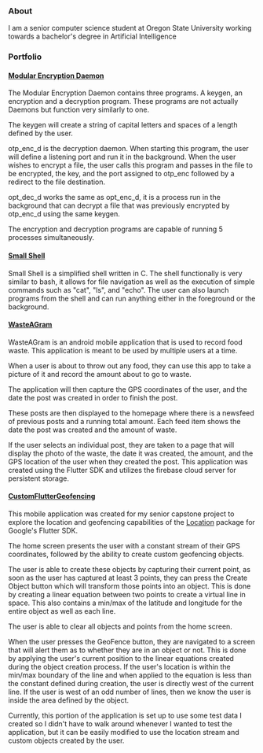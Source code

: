
<h3>About</h3> 

<p>I am a senior computer science student at Oregon State University working towards a bachelor's degree in Artificial Intelligence</p>    

<h3>Portfolio</h3>

<h4><a href="https://github.com/hchrist2010/ModularEncryptionDaemon">Modular Encryption Daemon</a></h4>

<p>The Modular Encryption Daemon contains three programs. A keygen, an encryption and a decryption program. These programs are not actually Daemons but function very similarly to one.</p>

<p>The keygen will create a string of capital letters and spaces of a length defined by the user.</p>

<p>otp_enc_d is the decryption daemon. When starting this program, the user will define a listening port and run it in the background. When the user wishes to encrypt a file, the user calls this program and passes in the file to be encrypted, the key, and the port assigned to otp_enc followed by a redirect to the file destination.</p>

<p>opt_dec_d works the same as opt_enc_d, it is a process run in the background that can decrypt a file that was previously encrypted by otp_enc_d using the same keygen.</p>

<p>The encryption and decryption programs are capable of running 5 processes simultaneously.</p>

<h4><a href="https://github.com/hchrist2010/SmallShell">Small Shell</a></h4>

<p>Small Shell is a simplified shell written in C. The shell functionally is very similar to bash, it allows for file navigation as well as the execution of simple commands such as "cat", "ls", and "echo". The user can also launch programs from the shell and can run anything either in the foreground or the background.</p>

<h4><a href="https://github.com/hchrist2010/WasteAGram">WasteAGram</a></h4>
<p>WasteAGram is an android mobile application that is used to record food waste. This application is meant to be used by multiple users at a time.</p>
<p>When a user is about to throw out any food, they can use this app to take a picture of it and record the amount about to go to waste.</p>
<p>The application will then capture the GPS coordinates of the user, and the date the post was created in order to finish the post.</p>
<p>These posts are then displayed to the homepage where there is a newsfeed of previous posts and a running total amount. Each feed item shows the date the post was created and the amount of waste.</p>
<p>If the user selects an individual post, they are taken to a page that will display the photo of the waste, the date it was created, the amount,
       and the GPS location of the user when they created the post. This application was created using the Flutter SDK and utilizes the firebase cloud server for persistent storage.</p>
       
<h4><a href="https://github.com/hchrist2010/CustomFlutterGeofencing">CustomFlutterGeofencing</a></h4>
<p>This mobile application was created for my senior capstone project to explore the location and geofencing capabilities of the 
      <a href="https://pub.dev/packages/location">Location</a> package for Google's Flutter SDK.</p>
<p>The home screen presents the user with a constant stream of their GPS coordinates, followed by the ability to create custom geofencing objects.</p>
<p>The user is able to create these objects by capturing their current point, as soon as the user has captured at least 3 points, they can press the Create Object button which will transform those points into an object. This is done by creating a linear equation between two points to create a virtual line in space. This also contains a min/max of the latitude and longitude for the entire object as well as each line.</p>
<p>The user is able to clear all objects and points from the home screen.</p>
<p>When the user presses the GeoFence button, they are navigated to a screen that will alert them as to whether they are in an object or not. This is done by applying the user's current position to the linear equations created during the object creation process. If the user's location is within the min/max boundary of the line and when applied to the equation is less than the constant defined during creation, the user is directly west of the current line. If the user is west of an odd number of lines, then we know the user is inside the area defined by the object.</p>
<p>Currently, this portion of the application is set up to use some test data I created so I didn't have to walk around whenever I wanted to test the application, but it can be easily modified to use the location stream and custom objects created by the user.</p>
